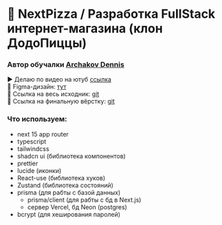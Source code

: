 # 🍕 NextPizza / Разработка FullStack интернет-магазина (клон ДодоПиццы)

### Автор обучалки [Archakov Dennis](https://github.com/archakov06)

▶️ Делаю по видео на ютуб [ссылка](https://www.youtube.com/watch?v=GUwizGbY4cc)  
🎨 Figma-дизайн: [тут](https://www.figma.com/design/cYz4fOSK74EJoqHxoNr1hT/Next-Pizza)  
💾 Ссылка на весь исходник: [git](https://github.com/Archakov06/next-pizza)  
💾 Ссылка на финальную вёрстку: [git](https://github.com/Archakov06/next-pizza-finished)

### Что используем:

- next 15 app router
- typescript
- tailwindcss
- shadcn ui (библиотека компонентов)
- prettier
- lucide (иконки)
- React-use (библиотека хуков)
- Zustand (библиотека состояний)
- prisma (для рабты с базой данных)
    - prisma/client (для рабты с бд в Next.js)
    - сервер Vercel, бд Neon (postgres)
- bcrypt (для хеширования паролей)
